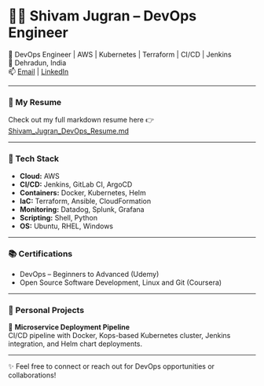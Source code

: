 # 👨‍💻 Shivam Jugran – DevOps Engineer

🚀 DevOps Engineer | AWS | Kubernetes | Terraform | CI/CD | Jenkins  
📍 Dehradun, India  
📫 [Email](mailto:shivamjugran10@gmail.com) | [LinkedIn](https://www.linkedin.com/in/shivam-jugran-a45691183)

---

### 📄 My Resume
Check out my full markdown resume here 👉 [Shivam_Jugran_DevOps_Resume.md](./Shivam_Jugran_DevOps_Resume.md)

---

### 🧰 Tech Stack

- **Cloud:** AWS  
- **CI/CD:** Jenkins, GitLab CI, ArgoCD  
- **Containers:** Docker, Kubernetes, Helm  
- **IaC:** Terraform, Ansible, CloudFormation  
- **Monitoring:** Datadog, Splunk, Grafana  
- **Scripting:** Shell, Python  
- **OS:** Ubuntu, RHEL, Windows  

---

### 📚 Certifications
- DevOps – Beginners to Advanced (Udemy)  
- Open Source Software Development, Linux and Git (Coursera)

---

### 📌 Personal Projects

🔧 **Microservice Deployment Pipeline**  
CI/CD pipeline with Docker, Kops-based Kubernetes cluster, Jenkins integration, and Helm chart deployments.

---

✨ Feel free to connect or reach out for DevOps opportunities or collaborations!
